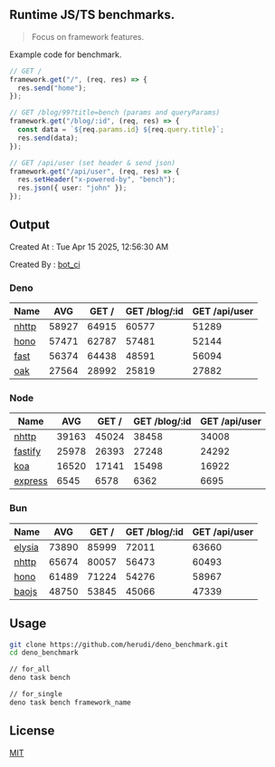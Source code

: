 ## Runtime JS/TS benchmarks.

> Focus on framework features.

Example code for benchmark.
```ts
// GET /
framework.get("/", (req, res) => {
  res.send("home");
});

// GET /blog/99?title=bench (params and queryParams)
framework.get("/blog/:id", (req, res) => {
  const data = `${req.params.id} ${req.query.title}`;
  res.send(data);
});

// GET /api/user (set header & send json)
framework.get("/api/user", (req, res) => {
  res.setHeader("x-powered-by", "bench");
  res.json({ user: "john" });
});
```

## Output
Created At : Tue Apr 15 2025, 12:56:30 AM

Created By : [bot_ci](https://github.com/herudi/deno_benchmarks/commits?author=github-actions%5Bbot%5D)


### Deno
|Name|AVG|GET /|GET /blog/:id|GET /api/user|
|----|----|----|----|----|
|[nhttp](https://github.com/nhttp/nhttp)|58927|64915|60577|51289|
|[hono](https://github.com/honojs/hono)|57471|62787|57481|52144|
|[fast](https://github.com/danteissaias/fast)|56374|64438|48591|56094|
|[oak](https://github.com/oakserver/oak)|27564|28992|25819|27882|
  


### Node
|Name|AVG|GET /|GET /blog/:id|GET /api/user|
|----|----|----|----|----|
|[nhttp](https://github.com/nhttp/nhttp)|39163|45024|38458|34008|
|[fastify](https://github.com/fastify/fastify)|25978|26393|27248|24292|
|[koa](https://github.com/koajs/koa)|16520|17141|15498|16922|
|[express](https://github.com/expressjs/express)|6545|6578|6362|6695|
  


### Bun
|Name|AVG|GET /|GET /blog/:id|GET /api/user|
|----|----|----|----|----|
|[elysia](https://github.com/elysiajs/elysia)|73890|85999|72011|63660|
|[nhttp](https://github.com/nhttp/nhttp)|65674|80057|56473|60493|
|[hono](https://github.com/honojs/hono)|61489|71224|54276|58967|
|[baojs](https://github.com/mattreid1/baojs)|48750|53845|45066|47339|
  



## Usage

```bash
git clone https://github.com/herudi/deno_benchmark.git
cd deno_benchmark

// for_all
deno task bench

// for_single
deno task bench framework_name
```

## License

[MIT](LICENSE)

